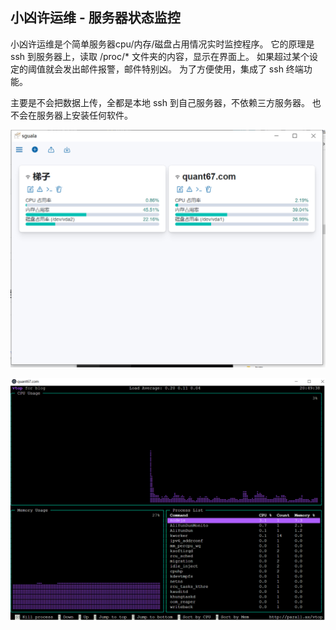 小凶许运维 - 服务器状态监控
---

小凶许运维是个简单服务器cpu/内存/磁盘占用情况实时监控程序。 
它的原理是 ssh 到服务器上，读取 /proc/* 文件夹的内容，显示在界面上。
如果超过某个设定的阈值就会发出邮件报警，邮件特别凶。
为了方便使用，集成了 ssh 终端功能。

主要是不会把数据上传，全都是本地 ssh 到自己服务器，不依赖三方服务器。
也不会在服务器上安装任何软件。


![image](./doc/shot.png)

![image](./doc/top.png)